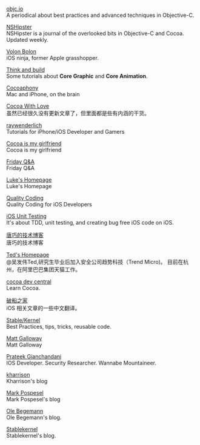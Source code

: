 [objc.io](http://www.objc.io)  
A periodical about best practices and advanced techniques in Objective-C.  

[NSHipster](http://nshipster.com)  
NSHipster is a journal of the overlooked bits in Objective-C and Cocoa. Updated weekly.  

[Volon Bolon](http://volonbolon.net/)  
iOS ninja, former Apple grasshopper.

[Think and build](http://www.thinkandbuild.it)  
Some tutorials about **Core Graphic** and **Core Animation**.

[Cocoaphony](http://robnapier.net/archives)    
Mac and iPhone, on the brain

[Cocoa With Love](http://www.cocoawithlove.com)  
虽然已经很久没有更新文章了，但里面都是些有内涵的干货。 

[raywenderlich](http://www.raywenderlich.com/)  
Tutorials for iPhone/iOS Developer and Gamers  

[Cocoa is my girlfriend](http://www.cimgf.com/)  
Cocoa is my girlfriend

[Friday Q&A](http://www.mikeash.com/pyblog/)  
Friday Q&A  

[Luke's Homepage](http://geeklu.com/)  
Luke's Homepage

[Quality Coding](http://qualitycoding.org/)  
Quality Coding for iOS Developers  

[iOS Unit Testing](http://iosunittesting.com/)  
It's about TDD, unit testing, and creating bug free iOS code on iOS.

[唐巧的技术博客](http://blog.devtang.com/blog/archives/)  
唐巧的技术博客

[Ted's Homepage](http://wufawei.com)  
@吴发伟Ted,研究生毕业后加入安全公司趋势科技（Trend Micro)。 目前在杭州，在阿里巴巴集团天猫工作。

[cocoa dev central](http://cocoadevcentral.com/)  
Learn Cocoa.

[破船之家](http://beyondvincent.com)  
iOS 相关文章的一些中文翻译。  

[Stable/Kernel](http://stablekernel.com/blog/)  
Best Practices, tips, tricks, reusable code.

[Matt Galloway](http://www.galloway.me.uk)  
Matt Galloway

[Prateek Gianchandani](http://highaltitudehacks.com/security/)  
IOS Developer. Security Researcher. Wannabe Mountaineer.

[kharrison](http://useyourloaf.com/)  
Kharrison's blog

[Mark Pospesel](http://markpospesel.wordpress.com/)  
Mark Pospesel's blog

[Ole Begemann](http://oleb.net/blog/)  
Ole Begemann's blog.

[Stablekernel](http://stablekernel.com/blog/)  
Stablekernel's blog.
